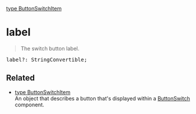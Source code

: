 [type ButtonSwitchItem](ButtonSwitchItem.md)

# label

> The switch button label.

<pre class="docgen_signature">label?: StringConvertible;</pre>

## Related

- [<!--{ref:type}-->type ButtonSwitchItem](ButtonSwitchItem.md) \
    An object that describes a button that's displayed within a [ButtonSwitch](ButtonSwitch.md) component.

